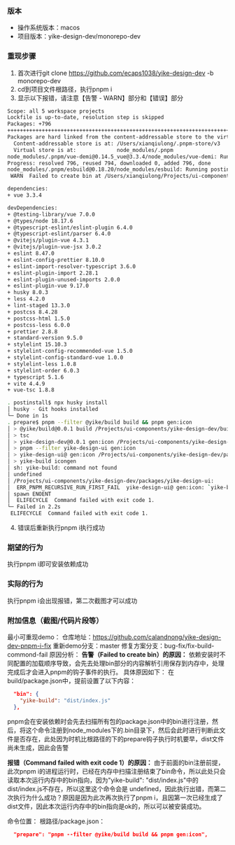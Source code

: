 ### 版本
* 操作系统版本：macos
* 项目版本：yike-design-dev/monorepo-dev

### 重现步骤
1. 首次进行git clone https://github.com/ecaps1038/yike-design-dev -b monorepo-dev
2. cd到项目文件根路径，执行pnpm i
3. 显示以下报错，请注意【告警 - WARN】部分和【错误】部分
```bash
Scope: all 5 workspace projects
Lockfile is up-to-date, resolution step is skipped
Packages: +796
++++++++++++++++++++++++++++++++++++++++++++++++++++++++++++++++++++++++++++++++++++++++++++++++++++++++++++++++++++++++++++++++++++++++++++++++
Packages are hard linked from the content-addressable store to the virtual store.
  Content-addressable store is at: /Users/xianqiulong/.pnpm-store/v3
  Virtual store is at:             node_modules/.pnpm
node_modules/.pnpm/vue-demi@0.14.5_vue@3.3.4/node_modules/vue-demi: Running postinstall script, done in 74ms
Progress: resolved 796, reused 794, downloaded 0, added 796, done
node_modules/.pnpm/esbuild@0.18.20/node_modules/esbuild: Running postinstall script, done in 156ms
 WARN  Failed to create bin at /Users/xianqiulong/Projects/ui-components/yike-design-dev/packages/yike-design-ui/node_modules/.bin/yike-build. The source file at /Users/xianqiulong/Projects/ui-components/yike-design-dev/build/dist/index.js does not exist.

dependencies:
+ vue 3.3.4

devDependencies:
+ @testing-library/vue 7.0.0
+ @types/node 18.17.6
+ @typescript-eslint/eslint-plugin 6.4.0
+ @typescript-eslint/parser 6.4.0
+ @vitejs/plugin-vue 4.3.1
+ @vitejs/plugin-vue-jsx 3.0.2
+ eslint 8.47.0
+ eslint-config-prettier 8.10.0
+ eslint-import-resolver-typescript 3.6.0
+ eslint-plugin-import 2.28.1
+ eslint-plugin-unused-imports 2.0.0
+ eslint-plugin-vue 9.17.0
+ husky 8.0.3
+ less 4.2.0
+ lint-staged 13.3.0
+ postcss 8.4.28
+ postcss-html 1.5.0
+ postcss-less 6.0.0
+ prettier 2.8.8
+ standard-version 9.5.0
+ stylelint 15.10.3
+ stylelint-config-recommended-vue 1.5.0
+ stylelint-config-standard-vue 1.0.0
+ stylelint-less 1.0.8
+ stylelint-order 6.0.3
+ typescript 5.1.6
+ vite 4.4.9
+ vue-tsc 1.8.8

. postinstall$ npx husky install
│ husky - Git hooks installed
└─ Done in 1s
. prepare$ pnpm --filter @yike/build build && pnpm gen:icon
│ > @yike/build@0.0.1 build /Projects/ui-components/yike-design-dev/build
│ > tsc
│ > yike-design-dev@0.0.1 gen:icon /Projects/ui-components/yike-design-dev
│ > pnpm --filter yike-design-ui gen:icon
│ > yike-design-ui@ gen:icon /Projects/ui-components/yike-design-dev/packages/yike-design-ui
│ > yike-build icongen
│ sh: yike-build: command not found
│ undefined
│ /Projects/ui-components/yike-design-dev/packages/yike-design-ui:
│  ERR_PNPM_RECURSIVE_RUN_FIRST_FAIL  yike-design-ui@ gen:icon: `yike-build icongen`
│ spawn ENOENT
│  ELIFECYCLE  Command failed with exit code 1.
└─ Failed in 2.2s
 ELIFECYCLE  Command failed with exit code 1.
```
4. 错误后重新执行pnpm i执行成功

### 期望的行为
执行pnpm i即可安装依赖成功

### 实际的行为
执行pnpm i会出现报错，第二次截图才可以成功

### 附加信息（截图/代码片段等）
最小可重现demo：
仓库地址：https://github.com/calandnong/yike-design-dev-pnpm-i-fix
重新demo分支：master
修复方案分支：bug-fix/fix-build-commond-fail
原因分析：
**告警（Failed to create bin）的原因：**
依赖安装时不同配置的加载顺序导致，会先去处理bin部分的内容解析引用保存到内存中，处理完成后才会进入pnpm的钩子事件的执行。
具体原因如下：
在build/package.json中，提前设置了以下内容：
```json
  "bin": {
    "yike-build": "dist/index.js"
  },
```
pnpm会在安装依赖时会先去扫描所有包的package.json中的bin进行注册，然后，将这个命令注册到node_modules下的.bin目录下，然后会此时进行判断此文件是否存在，此处因为时机比根路径的下的prepare钩子执行时机要早，dist文件尚未生成，因此会告警

**报错（Command failed with exit code 1）的原因：**
由于前面的bin注册前提，此次pnpm i的进程运行时，已经在内存中扫描注册结束了bin命令，所以此处只会读取本次运行内存中的bin指向，因为"yike-build": "dist/index.js"中的dist/index.js不存在，所以这里这个命令会是 undefined，因此执行出错，而第二次执行为什么成功？原因是因为此次再次执行了pnpm i，且因第一次已经生成了dist文件，因此本次运行内存中的bin指向是ok的，所以可以被安装成功。

命令位置：
根路径/package.json：
```json
  "prepare": "pnpm --filter @yike/build build && pnpm gen:icon",
```